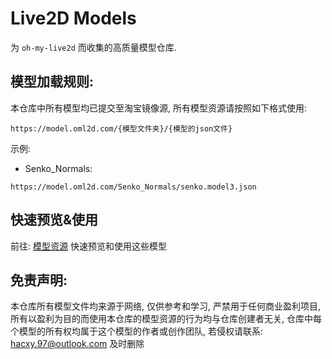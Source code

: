 # Live2D Models

为 `oh-my-live2d` 而收集的高质量模型仓库.

## 模型加载规则:

本仓库中所有模型均已提交至淘宝镜像源, 所有模型资源请按照如下格式使用:

`https://model.oml2d.com/{模型文件夹}/{模型的json文件}`

示例:

- Senko_Normals:

`https://model.oml2d.com/Senko_Normals/senko.model3.json`

## 快速预览&使用

前往: [模型资源](https://oml2d.com/guide/models.html) 快速预览和使用这些模型

## 免责声明:

本仓库所有模型文件均来源于网络, 仅供参考和学习, 严禁用于任何商业盈利项目, 所有以盈利为目的而使用本仓库的模型资源的行为均与仓库创建者无关, 仓库中每个模型的所有权均属于这个模型的作者或创作团队, 若侵权请联系: hacxy.97@outlook.com 及时删除
